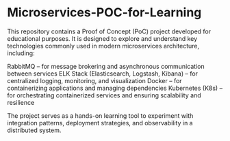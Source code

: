 # Microservices-POC-for-Learning
This repository contains a Proof of Concept (PoC) project developed for educational purposes. It is designed to explore and understand key technologies commonly used in modern microservices architecture, including:

RabbitMQ – for message brokering and asynchronous communication between services
ELK Stack (Elasticsearch, Logstash, Kibana) – for centralized logging, monitoring, and visualization
Docker – for containerizing applications and managing dependencies
Kubernetes (K8s) – for orchestrating containerized services and ensuring scalability and resilience

The project serves as a hands-on learning tool to experiment with integration patterns, deployment strategies, and observability in a distributed system.
